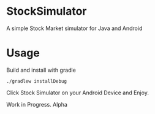 # StockSimulator
A simple Stock Market simulator for Java and Android

# Usage

Build and install with gradle

    ./gradlew installDebug 

Click Stock Simulator on your Android Device and Enjoy.

Work in Progress. Alpha
